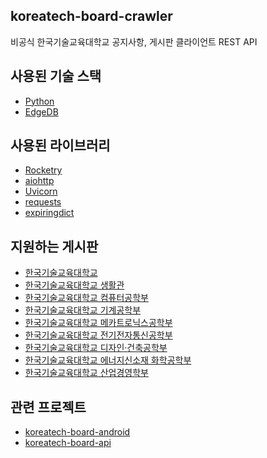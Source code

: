 ## koreatech-board-crawler
비공식 한국기술교육대학교 공지사항, 게시판 클라이언트 REST API

## 사용된 기술 스택
* [Python](https://www.python.org/)
* [EdgeDB](https://www.edgedb.com/)

## 사용된 라이브러리
* [Rocketry](https://github.com/Miksus/rocketry)
* [aiohttp](https://github.com/aio-libs/aiohttp)
* [Uvicorn](https://www.uvicorn.org/)
* [requests](https://github.com/psf/requests)
* [expiringdict](https://pypi.org/project/expiringdict/)

## 지원하는 게시판
* [한국기술교육대학교](https://koreatech.ac.kr/)
* [한국기술교육대학교 생활관](https://dorm.koreatech.ac.kr/)
* [한국기술교육대학교 컴퓨터공학부](https://cse.koreatech.ac.kr/)
* [한국기술교육대학교 기계공학부](https://cms3.koreatech.ac.kr/me/index.do)
* [한국기술교육대학교 메카트로닉스공학부](https://cms3.koreatech.ac.kr/mechatronics/index.do)
* [한국기술교육대학교 전기전자통신공학부](https://cms3.koreatech.ac.kr/ite/index.do)
* [한국기술교육대학교 디자인·](https://cms3.koreatech.ac.kr/ide/index.do)[건축공학부](https://cms3.koreatech.ac.kr/arch/index.do)
* [한국기술교육대학교 에너지신소재 화학공학부](https://cms3.koreatech.ac.kr/emc/index.do)
* [한국기술교육대학교 산업경영학부](https://cms3.koreatech.ac.kr/sim/index.do)

## 관련 프로젝트
* [koreatech-board-android](https://github.com/kongwoojin/koreatech-board-android)
* [koreatech-board-api](https://github.com/kongwoojin/koreatech-board-api)